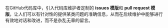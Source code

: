 在GitHub代码库中，引入代码库维护者定制的 **issues 模版**和 **pull request 模版**，让人们可以有针对性的提供某类问题的准确信息，从而在后续维护中能够进行有效地对话和改进，而不是杂乱无章的留言。


